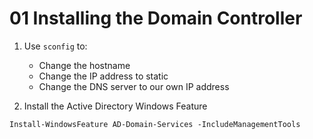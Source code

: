 # 01 Installing the Domain Controller

1. Use `sconfig` to:
    - Change the hostname
    - Change the IP address to static
    - Change the DNS server to our own IP address

2. Install the Active Directory Windows Feature

```shell
Install-WindowsFeature AD-Domain-Services -IncludeManagementTools
```

